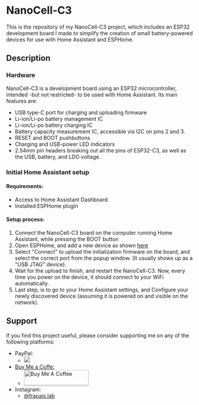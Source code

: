 # NanoCell-C3
This is the repository of my NanoCell-C3 project, which includes an ESP32 development board I made to simplify the creation of small battery-powered devices for use with Home Assistant and ESPHome.

## Description
### Hardware
NanoCell-C3 is a development board using an ESP32 microcontroller, intended -but not restricted- to be used with Home Assistant. Its main features are:
* USB type-C port for charging and uploading firmware
* Li-ion/Li-po battery management IC
* Li-ion/Li-po battery charging IC
* Battery capacity measurement IC, accessible via I2C on pins 2 and 3.
* RESET and BOOT pushbuttons
* Charging and USB-power LED indicators
* 2.54mm pin headers breaking out all the pins of ESP32-C3, as well as the USB, battery, and LDO voltage.

### Initial Home Assistant setup
#### Requirements:
* Access to Home Assistant Dashboard
* Installed ESPHome plugin

#### Setup process:
1. Connect the NanoCell-C3 board on the computer running Home Assistant, while pressing the BOOT button
2. Open ESPHome, and add a new device as shown [here](https://esphome.io/guides/getting_started_hassio#dashboard-interface)
3. Select "Connect" to upload the initialization firmware on the board, and select the correct port from the popup window. (It usually shows up as a "USB JTAG" device).
4. Wait for the upload to finish, and restart the NanoCell-C3. Now, every time you power on the device, it should connect to your WiFi automatically.
5. Last step, is to go to your Home Assistant settings, and Configure your newly discovered device (assuming it is powered on and visible on the network).

## Support
If you find this project useful, please consider supporting me on any of the following platforms:
* PayPal:
  * <a href="https://www.paypal.com/paypalme/kostasparaskevas">
    <img src="https://img.shields.io/badge/$-donate-ff69b4.svg?maxAge=2592000&style=flat">
* Buy Me a Coffe:
  * <a href="https://www.buymeacoffee.com/frapais" target="_blank"><img src="https://www.buymeacoffee.com/assets/img/custom_images/purple_img.png" alt="Buy Me A Coffee" style="height: 41px !important;width: 174px !important;box-shadow: 0px     3px 2px 0px rgba(190, 190, 190, 0.5) !important;-webkit-box-shadow: 0px 3px 2px 0px rgba(190, 190, 190, 0.5) !important;" ></a>
* Instagram:
  * [@frapais.lab](https://www.instagram.com/frapais.lab/)




